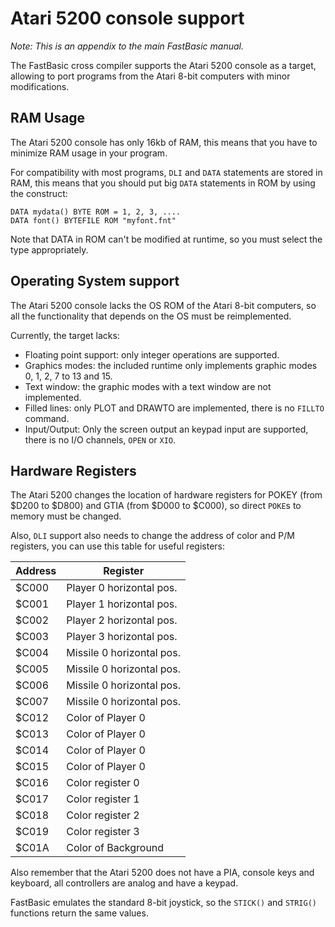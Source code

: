 Atari 5200 console support
==========================

*Note: This is an appendix to the main FastBasic manual.*

The FastBasic cross compiler supports the Atari 5200 console as a target,
allowing to port programs from the Atari 8-bit computers with minor
modifications.


RAM Usage
---------

The Atari 5200 console has only 16kb of RAM, this means that you have to
minimize RAM usage in your program.

For compatibility with most programs, `DLI` and `DATA` statements are stored in
RAM, this means that you should put big `DATA` statements in ROM by using the
construct:

    DATA mydata() BYTE ROM = 1, 2, 3, ....
    DATA font() BYTEFILE ROM "myfont.fnt"

Note that DATA in ROM can't be modified at runtime, so you must select the type
appropriately.


Operating System support
------------------------

The Atari 5200 console lacks the OS ROM of the Atari 8-bit computers, so all
the functionality that depends on the OS must be reimplemented.

Currently, the target lacks:

- Floating point support: only integer operations are supported.
- Graphics modes: the included runtime only implements graphic modes 0, 1, 2, 7
  to 13 and 15.
- Text window: the graphic modes with a text window are not implemented.
- Filled lines: only PLOT and DRAWTO are implemented, there is no `FILLTO`
  command.
- Input/Output: Only the screen output an keypad input are supported, there is
  no I/O channels, `OPEN` or `XIO`.


Hardware Registers
------------------

The Atari 5200 changes the location of hardware registers for POKEY (from $D200
to $D800) and GTIA (from $D000 to $C000), so direct `POKE`s to memory must be
changed.

Also, `DLI` support also needs to change the address of color and P/M registers,
you can use this table for useful registers:

|Address| Register                  |
| ----- | ------------------------- |
| $C000 | Player 0 horizontal pos.  |
| $C001 | Player 1 horizontal pos.  |
| $C002 | Player 2 horizontal pos.  |
| $C003 | Player 3 horizontal pos.  |
| $C004 | Missile 0 horizontal pos. |
| $C005 | Missile 0 horizontal pos. |
| $C006 | Missile 0 horizontal pos. |
| $C007 | Missile 0 horizontal pos. |
| $C012 | Color of Player 0         |
| $C013 | Color of Player 0         |
| $C014 | Color of Player 0         |
| $C015 | Color of Player 0         |
| $C016 | Color register 0          |
| $C017 | Color register 1          |
| $C018 | Color register 2          |
| $C019 | Color register 3          |
| $C01A | Color of Background       |

Also remember that the Atari 5200 does not have a PIA, console keys and
keyboard, all controllers are analog and have a keypad.

FastBasic emulates the standard 8-bit joystick, so the `STICK()` and `STRIG()`
functions return the same values.



